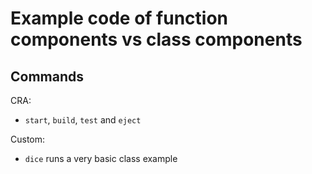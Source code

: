 # Example code of function components vs class components


## Commands

CRA:

- `start`, `build`, `test` and `eject`

Custom:

- `dice` runs a very basic class example
